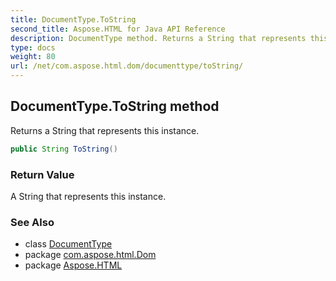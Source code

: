 ```yaml
---
title: DocumentType.ToString
second_title: Aspose.HTML for Java API Reference
description: DocumentType method. Returns a String that represents this instance
type: docs
weight: 80
url: /net/com.aspose.html.dom/documenttype/toString/
---
```

## DocumentType.ToString method

Returns a String that represents this instance.

```java
public String ToString()
```

### Return Value

A String that represents this instance.

### See Also

* class [DocumentType](../)
* package [com.aspose.html.Dom](../../documenttype/)
* package [Aspose.HTML](../../../)
